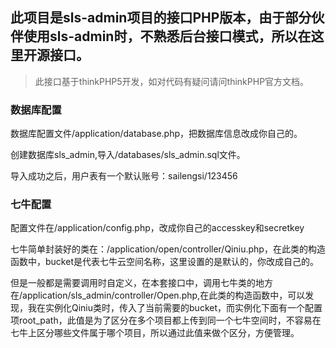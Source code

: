 ## 此项目是sls-admin项目的接口PHP版本，由于部分伙伴使用sls-admin时，不熟悉后台接口模式，所以在这里开源接口。

> 此接口基于thinkPHP5开发，如对代码有疑问请问thinkPHP官方文档。

### 数据库配置

数据库配置文件/application/database.php，把数据库信息改成你自己的。

创建数据库sls_admin,导入/databases/sls_admin.sql文件。

导入成功之后，用户表有一个默认账号：sailengsi/123456


### 七牛配置
配置文件在/application/config.php，改成你自己的accesskey和secretkey

七牛简单封装好的类在：/application/open/controller/Qiniu.php，在此类的构造函数中，bucket是代表七牛云空间名称，这里设置的是默认的，你改成自己的。

但是一般都是需要调用时自定义，在本套接口中，调用七牛类的地方在/application/sls_admin/controller/Open.php,在此类的构造函数中，可以发现，我在实例化Qiniu类时，传入了当前需要的bucket，而实例化下面有一个配置项root_path，此值是为了区分在多个项目都上传到同一个七牛空间时，不容易在七牛上区分哪些文件属于哪个项目，所以通过此值来做个区分，方便管理。




